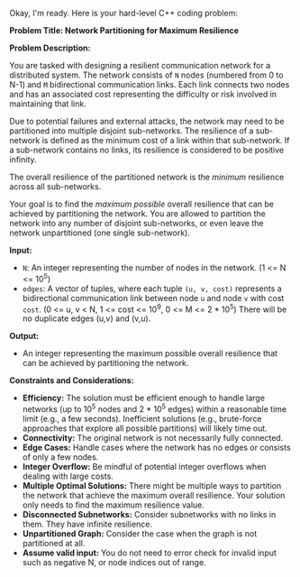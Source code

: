 Okay, I'm ready. Here is your hard-level C++ coding problem:

**Problem Title: Network Partitioning for Maximum Resilience**

**Problem Description:**

You are tasked with designing a resilient communication network for a distributed system. The network consists of `N` nodes (numbered from 0 to N-1) and `M` bidirectional communication links. Each link connects two nodes and has an associated cost representing the difficulty or risk involved in maintaining that link.

Due to potential failures and external attacks, the network may need to be partitioned into multiple disjoint sub-networks. The resilience of a sub-network is defined as the minimum cost of a link within that sub-network.  If a sub-network contains no links, its resilience is considered to be positive infinity.

The overall resilience of the partitioned network is the *minimum* resilience across all sub-networks.

Your goal is to find the *maximum possible* overall resilience that can be achieved by partitioning the network. You are allowed to partition the network into any number of disjoint sub-networks, or even leave the network unpartitioned (one single sub-network).

**Input:**

*   `N`: An integer representing the number of nodes in the network. (1 <= N <= 10<sup>5</sup>)
*   `edges`: A vector of tuples, where each tuple `(u, v, cost)` represents a bidirectional communication link between node `u` and node `v` with cost `cost`. (0 <= u, v < N, 1 <= cost <= 10<sup>9</sup>, 0 <= M <= 2 * 10<sup>5</sup>)  There will be no duplicate edges (u,v) and (v,u).

**Output:**

*   An integer representing the maximum possible overall resilience that can be achieved by partitioning the network.

**Constraints and Considerations:**

*   **Efficiency:**  The solution must be efficient enough to handle large networks (up to 10<sup>5</sup> nodes and 2 * 10<sup>5</sup> edges) within a reasonable time limit (e.g., a few seconds). Inefficient solutions (e.g., brute-force approaches that explore all possible partitions) will likely time out.
*   **Connectivity:** The original network is not necessarily fully connected.
*   **Edge Cases:**  Handle cases where the network has no edges or consists of only a few nodes.
*   **Integer Overflow:** Be mindful of potential integer overflows when dealing with large costs.
*   **Multiple Optimal Solutions:** There might be multiple ways to partition the network that achieve the maximum overall resilience. Your solution only needs to find the maximum resilience value.
*   **Disconnected Subnetworks:** Consider subnetworks with no links in them. They have infinite resilience.
*   **Unpartitioned Graph:** Consider the case when the graph is not partitioned at all.
*   **Assume valid input:** You do not need to error check for invalid input such as negative N, or node indices out of range.
